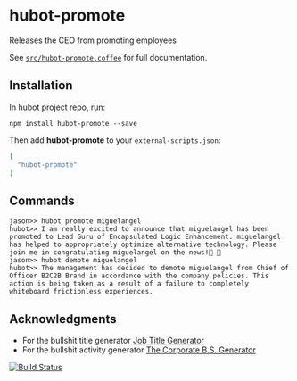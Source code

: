 # hubot-promote

Releases the CEO from promoting employees

See [`src/hubot-promote.coffee`](src/hubot-promote.coffee) for full documentation.

## Installation

In hubot project repo, run:

`npm install hubot-promote --save`

Then add **hubot-promote** to your `external-scripts.json`:

```json
[
  "hubot-promote"
]
```

## Commands

```
jason>> hubot promote miguelangel
hubot>> I am really excited to announce that miguelangel has been promoted to Lead Guru of Encapsulated Logic Enhancement. miguelangel has helped to appropriately optimize alternative technology. Please join me in congratulating miguelangel on the news!🎊 🎉
jason>> hubot demote miguelangel
hubot>> The management has decided to demote miguelangel from Chief of Officer B2C2B Brand in accordance with the company policies. This action is being taken as a result of a failure to completely whiteboard frictionless experiences.
```

## Acknowledgments
 - For the bullshit title generator [Job Title Generator](http://dithered.chadlindstrom.ca/attic/job_titles.html)
 - For the bullshit activity generator [The Corporate B.S. Generator](http://www.atrixnet.com/bs-generator.html)



[![Build Status](https://travis-ci.org/elmendalerenda/hubot-promote.svg?branch=master)](https://travis-ci.org/elmendalerenda/hubot-promote)
